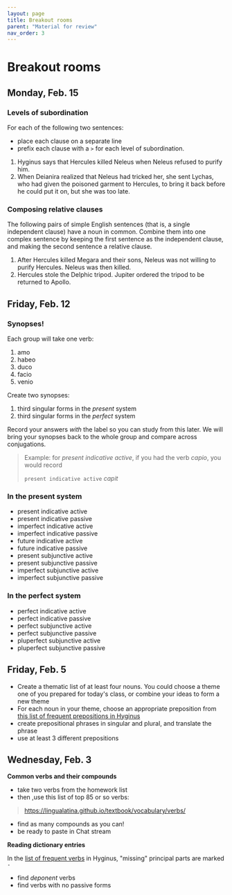 ```yaml
---
layout: page
title: Breakout rooms
parent: "Material for review"
nav_order: 3
---
```


# Breakout rooms


## Monday, Feb. 15

### Levels of subordination

For each of the following two sentences:

- place each clause on a separate line
- prefix each clause with a `>` for each level of subordination.

1. Hyginus says that Hercules killed Neleus when Neleus refused to purify him.
2. When Deianira realized that Neleus had tricked her, she sent Lychas, who had given the poisoned garment to Hercules, to bring it back before he could put it on, but she was too late.


### Composing relative clauses

The following pairs of simple English sentences (that is, a single independent clause) have a noun in common. Combine them into one complex sentence by keeping the first sentence as the independent clause, and making the second sentence a relative clause.


1. After Hercules killed Megara and their sons, Neleus was not willing to purify Hercules.  Neleus was then killed. 
2. Hercules stole the Delphic tripod.  Jupiter ordered the tripod to be returned to Apollo.


## Friday, Feb. 12

### Synopses!

Each group will take one verb:

1. amo
2. habeo
3. duco
4. facio
5. venio

Create two synopses:  

1. third singular forms in the *present* system
2. third singular forms in the *perfect* system


Record your answers *with* the label so you can study from this later.  We will bring your synopses back to the whole group and compare across conjugations.

> Example:  for *present indicative active*, if you had the verb *capio*, you would record
>
> `present indicative active` *capit*


### In the present system

- present indicative active
- present indicative passive
- imperfect indicative active
- imperfect indicative passive
- future indicative active
- future indicative passive
- present subjunctive active
- present subjunctive passive
- imperfect subjunctive active
- imperfect subjunctive passive


### In the perfect system

- perfect indicative active
- perfect indicative passive
- perfect subjunctive active
- perfect subjunctive passive
- pluperfect subjunctive active
- pluperfect subjunctive passive








## Friday, Feb. 5

- Create a thematic list of at least four nouns.  You could choose a theme one of you prepared for today's class, or combine your ideas to form a new theme
- For each noun in your theme, choose an appropriate preposition from [this list of frequent prepositions in Hyginus](https://lingualatina.github.io/textbook/vocabulary/prepositions/)
- create prepositional phrases in singular and plural, and translate the phrase
- use at least 3 different prepositions


## Wednesday, Feb. 3

**Common verbs and their compounds**

- take two verbs from the homework list
- then ,use this list of top 85 or so verbs:

> <https://lingualatina.github.io/textbook/vocabulary/verbs/>

- find as many compounds as you can!
- be ready to paste in Chat stream


**Reading dictionary entries**

In the [list of frequent verbs](<https://lingualatina.github.io/textbook/vocabulary/verbs/>) in Hyginus, "missing" principal parts are marked `-`

- find *deponent* verbs
- find verbs with no passive forms

